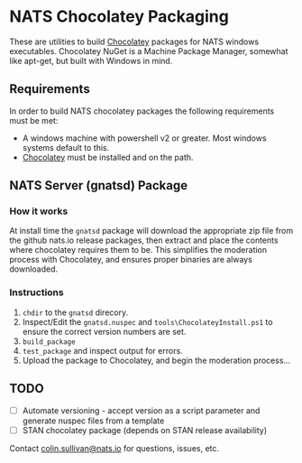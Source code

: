 # NATS Chocolatey Packaging

These are utilities to build [Chocolatey](https://chocolatey.org/) packages for NATS windows executables.  Chocolatey NuGet is a Machine Package Manager, somewhat like apt-get, but built with Windows in mind.

## Requirements
In order to build NATS chocolatey packages the following requirements must be met:

* A windows machine with powershell v2 or greater.  Most windows systems default to this.
* [Chocolatey](https://chocolatey.org/) must be installed and on the path.

## NATS Server (gnatsd) Package

### How it works
At install time the `gnatsd` package will download the appropriate zip file from the github nats.io release packages, then extract and place the contents where chocolatey requires them to be.
This simplifies the moderation process with Chocolatey, and ensures proper binaries are always downloaded.

### Instructions

1. `chdir` to the `gnatsd` direcory.
2. Inspect/Edit the `gnatsd.nuspec` and `tools\ChocolateyInstall.ps1` to ensure the correct version numbers are set.
3. `build_package`
4. `test_package` and inspect output for errors.
4. Upload the package to Chocolatey, and begin the moderation process...
 
## TODO

- [ ] Automate versioning - accept version as a script parameter and generate nuspec files from a template
- [ ] STAN chocolatey package (depends on STAN release availability)

Contact <colin.sullivan@nats.io> for questions, issues, etc.
